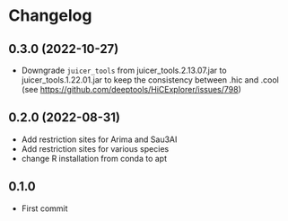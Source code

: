 # Changelog

## 0.3.0 (2022-10-27)
- Downgrade `juicer_tools` from juicer_tools.2.13.07.jar to juicer_tools.1.22.01.jar to keep the consistency between .hic and .cool (see https://github.com/deeptools/HiCExplorer/issues/798)

## 0.2.0 (2022-08-31)
- Add restriction sites for Arima and Sau3AI
- Add restriction sites for various species
- change R installation from conda to apt

## 0.1.0
- First commit
